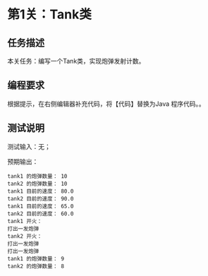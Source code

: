 # 第1关：Tank类
## 任务描述
本关任务：编写一个Tank类，实现炮弹发射计数。

## 编程要求
根据提示，在右侧编辑器补充代码，将【代码】替换为Java 程序代码。。

## 测试说明

测试输入：无；

预期输出：
```shell
tank1 的炮弹数量： 10
tank2 的炮弹数量： 10
tank1 目前的速度： 80.0
tank2 目前的速度： 90.0
tank1 目前的速度： 65.0
tank2 目前的速度： 60.0
tank1 开火： 
打出一发炮弹
tank2 开火：
打出一发炮弹
打出一发炮弹
tank1 的炮弹数量： 9
tank2 的炮弹数量： 8
```